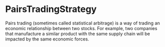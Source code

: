 # PairsTradingStrategy
Pairs trading (sometimes called statistical arbitrage) is a way of trading an economic relationship between two stocks. For example, two companies that manufacture a similar product with the same supply chain will be impacted by the same economic forces. 
